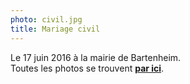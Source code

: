 ```yaml
---
photo: civil.jpg
title: Mariage civil
---
```

Le 17 juin 2016 à la mairie de Bartenheim.<br/>
Toutes les photos se trouvent **[par ici](https://goo.gl/photos/4d45oQRGkHBfLs3r8)**.
